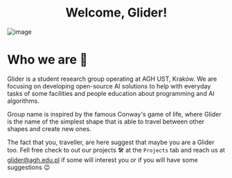 <h1 align="center"> Welcome, Glider! </h1>

![image](https://user-images.githubusercontent.com/21079319/176494198-d5d0a2fd-37a0-4f46-8813-3469d2f9c4b5.png)

<h1> Who we are 🤔 </h1>

Glider is a student research group operating at AGH UST, Kraków. We are focusing on developing open-source AI solutions to help with everyday tasks of some facilities and people education about programming and AI algorithms.

Group name is inspired by the famous Conway's game of life, where Glider is the name of the simplest shape that is able to travel between other shapes and create new ones. 

The fact that you, traveller, are here suggest that maybe you are a Glider too.
Fell free check to out our projects 🛠️ at the `Projects` tab and reach us at [glider@agh.edu.pl](mailto:glider@agh.edu.pl) if some will interest you or if you will have some suggestions 😉


